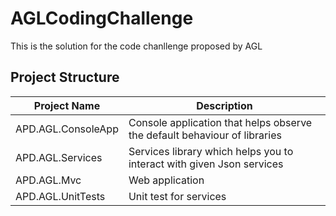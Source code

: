 # AGLCodingChallenge

This is the solution for the code chanllenge proposed by AGL

## Project Structure 

| Project Name | Description |
|--------------|-------------|
| APD.AGL.ConsoleApp | Console application that helps observe the default behaviour of libraries |
| APD.AGL.Services | Services library which helps you to interact with given Json services |
| APD.AGL.Mvc | Web application |
| APD.AGL.UnitTests | Unit test for services |
